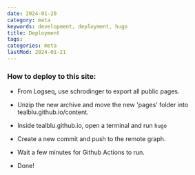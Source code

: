 ```yaml
---
date: 2024-01-20
category: meta
keywords: development, deployment, hugo
title: Deployment
tags:
categories: meta
lastMod: 2024-01-21
---
```

### How to deploy to this site:

  + From Logseq, use schrodinger to export all public pages.

  + Unzip the new archive and move the new 'pages' folder into tealblu.github.io/content.

  + Inside tealblu.github.io, open a terminal and run `hugo`

  + Create a new commit and push to the remote graph.

  + Wait a few minutes for Github Actions to run.

  + Done!
